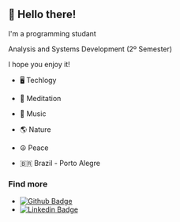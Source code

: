 ## 👋 Hello there!
 
I'm a programming studant

Analysis and Systems Development (2º Semester)

I hope you enjoy it!


-  🖥️ Techlogy
-  🧘 Meditation
-  🎼 Music
-  🌎 Nature
-  ☮️ Peace

-  🇧🇷 Brazil - Porto Alegre

### Find more

- [![Github Badge](https://img.shields.io/badge/-Github-000?style=flat-square&logo=Github&logoColor=white&link=https://github.com/pietrodmedeiros)](https://github.com/pietrodmedeiros)
- [![Linkedin Badge](https://img.shields.io/badge/-LinkedIn-blue?style=flat-square&logo=Linkedin&logoColor=white&link=https://www.linkedin.com/in/pietrodm/)](https://www.linkedin.com/in/pietrodm/)
